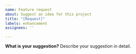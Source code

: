 ```yaml
---
name: Feature request
about: Suggest an idea for this project
title: "[Request]"
labels: enhancement
assignees: ''

---
```


**What is your suggestion?**
Describe your suggestion in detail.
